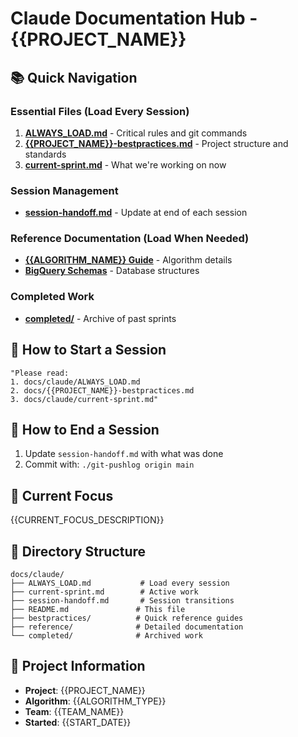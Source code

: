 # Claude Documentation Hub - {{PROJECT_NAME}}

## 📚 Quick Navigation

### Essential Files (Load Every Session)
1. **[ALWAYS_LOAD.md](./ALWAYS_LOAD.md)** - Critical rules and git commands
2. **[{{PROJECT_NAME}}-bestpractices.md](../{{PROJECT_NAME}}-bestpractices.md)** - Project structure and standards
3. **[current-sprint.md](./current-sprint.md)** - What we're working on now

### Session Management
- **[session-handoff.md](./session-handoff.md)** - Update at end of each session

### Reference Documentation (Load When Needed)
- **[{{ALGORITHM_NAME}} Guide](./reference/{{ALGORITHM_FILE}})** - Algorithm details
- **[BigQuery Schemas](./reference/bigquery-schemas.md)** - Database structures

### Completed Work
- **[completed/](./completed/)** - Archive of past sprints

## 🚀 How to Start a Session

```
"Please read:
1. docs/claude/ALWAYS_LOAD.md
2. docs/{{PROJECT_NAME}}-bestpractices.md
3. docs/claude/current-sprint.md"
```

## 📝 How to End a Session

1. Update `session-handoff.md` with what was done
2. Commit with: `./git-pushlog origin main`

## 🎯 Current Focus
{{CURRENT_FOCUS_DESCRIPTION}}

## 📂 Directory Structure
```
docs/claude/
├── ALWAYS_LOAD.md           # Load every session
├── current-sprint.md        # Active work
├── session-handoff.md       # Session transitions
├── README.md               # This file
├── bestpractices/          # Quick reference guides
├── reference/              # Detailed documentation
└── completed/              # Archived work
```

## 🏢 Project Information
- **Project**: {{PROJECT_NAME}}
- **Algorithm**: {{ALGORITHM_TYPE}}
- **Team**: {{TEAM_NAME}}
- **Started**: {{START_DATE}}
